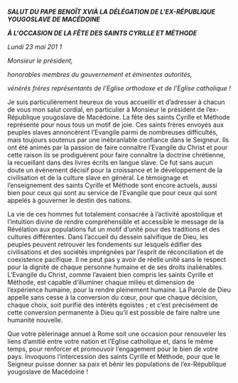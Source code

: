 ***SALUT DU PAPE BENOÎT XVI******À LA DÉLÉGATION DE L'EX-RÉPUBLIQUE YOUGOSLAVE DE MACÉDOINE***

***À L'OCCASION DE LA FÊTE DES SAINTS CYRILLE ET MÉTHODE***

*Lundi 23 mai 201* *1*

*Monsieur le président,*

*honorables membres du gouvernement et éminentes autorités,*

*vénérés frères représentants de l’Eglise orthodoxe et de l’Eglise catholique !*

Je suis particulièrement heureux de vous accueillir et d’adresser à chacun de vous mon salut cordial, en particulier à Monsieur le président de l’ex-République yougoslave de Macédoine. La fête des saints Cyrille et Méthode représente pour nous tous un motif de joie. Ces saints frères envoyés aux peuples slaves annoncèrent l’Evangile parmi de nombreuses difficultés, mais toujours soutenus par une inébranlable confiance dans le Seigneur. Ils ont été animés par la passion de faire connaître l’Evangile du Christ et pour cette raison ils se prodiguèrent pour faire connaître la doctrine chrétienne, la recueillant dans des livres écrits en langue slave. Ce fut sans aucun doute un événement décisif pour la croissance et le développement de la civilisation et de la culture slave en général. Le témoignage et l’enseignement des saints Cyrille et Méthode sont encore actuels, aussi bien pour ceux qui sont au service de l’Evangile que pour ceux qui sont appelés à gouverner le destin des nations.

La vie de ces hommes fut totalement consacrée à l’activité apostolique et l’intuition divine de rendre compréhensible et accessible le message de la Révélation aux populations fut un motif d’unité pour des traditions et des cultures différentes. Dans l’accueil du dessein salvifique de Dieu, les peuples peuvent retrouver les fondements sur lesquels édifier des civilisations et des sociétés imprégnées par l’esprit de réconciliation et de coexistence pacifique. Il ne peut pas y avoir de réelle unité sans le respect pour la dignité de chaque personne humaine et de ses droits inaliénables. L’Evangile du Christ, comme l’avaient bien compris les saints Cyrille et Méthode, est capable d’illuminer chaque milieu et dimension de l’expérience humaine, pour la rendre pleinement humaine. La Parole de Dieu appelle sans cesse à la conversion du cœur, pour que chaque décision, chaque choix, soit purifié des intérêts égoïstes ; et c’est précisément de cette conversion permanente à Dieu qu’il est possible de faire naître une humanité nouvelle.

Que votre pèlerinage annuel à Rome soit une occasion pour renouveler les liens d’amitié entre votre nation et l’Eglise catholique et, dans le même temps, pour renforcer et promouvoir l’engagement pour le bien de votre pays. Invoquons l’intercession des saints Cyrille et Méthode, pour que le Seigneur puisse donner sa paix et bénir les populations de l’ex-République yougoslave de Macédoine !